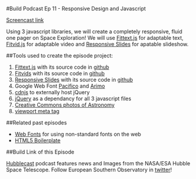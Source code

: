 #Build Podcast Ep 11 - Responsive Design and Javascript

[Screencast link ](http://build-podcast.com/responsive-design-and-javascript/)

Using 3 javascript libraries, we will create a completely responsive, fluid one pager on Space Exploration! We will use [Fittext.js](http://fittextjs.com/) for adaptable text, [Fitvid.js](http://fitvidsjs.com/) for adaptable video and [Responsive Slides](http://responsive-slides.viljamis.com/p) for apatable slideshow.


##Tools used to create the episode project:

1. [Fittext.js](http://fittextjs.com/) with its source code in [github](https://github.com/davatron5000/FitText.js)
2. [Fitvids](http://fitvidsjs.com/) with its source code in [github](https://github.com/davatron5000/FitVids.js)
3. [Responsive Slides](http://responsive-slides.viljamis.com/) with its source code in [github](https://github.com/viljamis/ResponsiveSlides.js)
3. Google Web Font [Pacifico](http://www.google.com/webfonts/specimen/Pacifico) and [Arimo](http://www.google.com/webfonts/specimen/Arimo)
7. [cdnjs](http://cdnjs.com/) to externally host jQuery
8. [jQuery](http://jquery.com/) as a dependancy for all 3 javascript files
9. [Creative Commons photos of Astronomy](http://commons.wikimedia.org/wiki/Commons:Featured_pictures/Astronomy)
10. [viewport meta tag](https://developer.mozilla.org/en-US/docs/Mobile/Viewport_meta_tag)

##Related past episodes

- [Web Fonts](http://build-podcast.com/007-web-fonts/) for using non-standard fonts on the web
- [HTML5 Boilerplate](http://build-podcast.com/html5-boilerplate/)

##Build Link of this Episode

[Hubblecast](http://www.spacetelescope.org/videos/archive/category/hubblecast/) podcast features news and Images from the NASA/ESA Hubble Space Telescope. Follow European Southern Observatory in [twitter](http://twitter.com/ESO)!